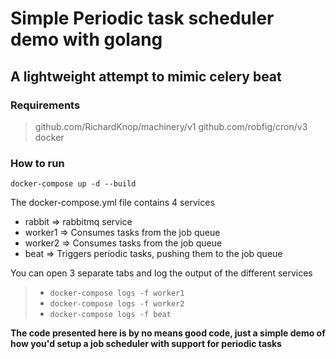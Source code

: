 # Simple Periodic task scheduler demo with golang

## A lightweight attempt to mimic celery beat

### Requirements
> github.com/RichardKnop/machinery/v1
> github.com/robfig/cron/v3
> docker

### How to run

`docker-compose up -d --build`

The docker-compose.yml file contains 4 services
- rabbit => rabbitmq service
- worker1 => Consumes tasks from the job queue
- worker2 => Consumes tasks from the job queue
- beat => Triggers periodic tasks, pushing them to the job queue

You can open 3 separate tabs and log the output of the different services

> - `docker-compose logs -f worker1`
> - `docker-compose logs -f worker2`
> - `docker-compose logs -f beat`

__The code presented here is by no means good code, just a simple demo of how you'd setup a job scheduler with support for periodic tasks__
